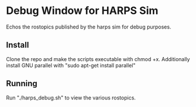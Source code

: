 # Debug Window for HARPS Sim
Echos the rostopics published by the harps sim for debug purposes.
## Install 
Clone the repo and make the scripts executable with chmod +x. Additionally install GNU parallel with "sudo apt-get install parallel"
## Running
Run "./harps_debug.sh" to view the various rostopics.